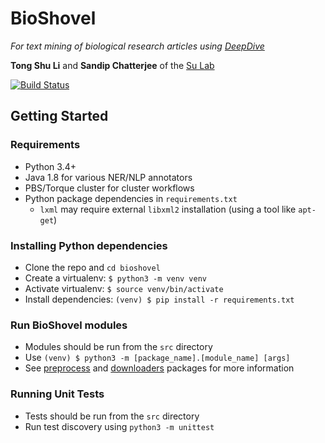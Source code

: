 # BioShovel

*For text mining of biological research articles using [DeepDive](http://deepdive.stanford.edu)*

**Tong Shu Li** and **Sandip Chatterjee** of the [Su Lab](http://sulab.org)

[![Build Status](https://travis-ci.org/SuLab/bioshovel.svg?branch=dev)](https://travis-ci.org/SuLab/bioshovel)

## Getting Started

### Requirements
* Python 3.4+
* Java 1.8 for various NER/NLP annotators
* PBS/Torque cluster for cluster workflows
* Python package dependencies in `requirements.txt`
    * `lxml` may require external `libxml2` installation (using a tool like `apt-get`)

### Installing Python dependencies

* Clone the repo and `cd bioshovel`
* Create a virtualenv: `$ python3 -m venv venv`
* Activate virtualenv: `$ source venv/bin/activate`
* Install dependencies: `(venv) $ pip install -r requirements.txt`

### Run BioShovel modules

* Modules should be run from the `src` directory
* Use `(venv) $ python3 -m [package_name].[module_name] [args]`
* See [preprocess](src/preprocess) and [downloaders](src/downloaders) packages for more information

### Running Unit Tests

* Tests should be run from the `src` directory
* Run test discovery using `python3 -m unittest`